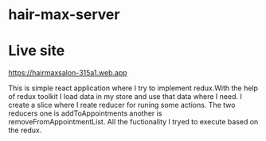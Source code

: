 # hair-max-server
# Live site
https://hairmaxsalon-315a1.web.app 

This is simple react application where I try to implement redux.With the help of redux toolkit I load data in my store and  use that data where I need. I create a slice where I reate reducer for runing some actions. The two reducers one is addToAppointments another is removeFromAppointmentList. All the fuctionality I tryed to execute based on the redux.
 
